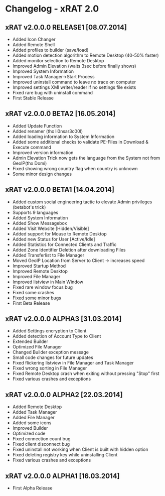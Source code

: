 Changelog - xRAT 2.0
====================

xRAT v2.0.0.0 RELEASE1 [08.07.2014]
---
* Added Icon Changer
* Added Remote Shell
* Added profiles to builder (save/load)
* Added motion detection algorithm to Remote Desktop (40-50% faster)
* Added monitor selection to Remote Desktop
* Improved Admin Elevation (waits 3sec before finally shows)
* Improved System Information
* Improved Task Manager->Start Process
* Improved uninstall command to leave no trace on computer
* Improved settings XMl writer/reader if no settings file exists
* Fixed rare bug with uninstall command
* First Stable Release


xRAT v2.0.0.0 BETA2 [16.05.2014]
---
* Added Update Function
* Added renamer (thx li0nsar3c00l)
* Added loading information to System Information
* Added some additional checks to validate PE-Files in Download & Execute command
* Improved version information
* Admin Elevation Trick now gets the language from the System not from GeoIP(thx Domi)
* Fixed showing wrong country flag when country is unknown
* Some minor design changes


xRAT v2.0.0.0 BETA1 [14.04.2014]
---
* Added custom social engineering tactic to elevate Admin privileges (betabot's trick)
 * Supports 9 languages
* Added System Information
* Added Show Messagebox
* Added Visit Website [Hidden/Visible]
* Added support for Mouse to Remote Desktop
* Added new Status for User [Active/Idle]
* Added Statistics for Connected Clients and Traffic
* Added Zone Identifier Deletion after downloading Files
* Added Transferlist to File Manager
* Moved GeoIP Location from Server to Client -> increases speed
* Improved Startup Method
* Improved Remote Desktop
* Improved File Manager
* Improved listview in Main Window
* Fixed rare window focus bug
* Fixed some crashes
* Fixed some minor bugs
* First Beta Release


xRAT v2.0.0.0 ALPHA3 [31.03.2014]
---
* Added Settings encryption to Client
* Added detection of Account Type to Client
* Extended Builder
* Optimized File Manager
* Changed Builder exception message
* Small code changes for future updates
* Fixed flickering listview in File Manager and Task Manager
* Fixed wrong sorting in File Manager
* Fixed Remote Desktop crash when exiting without pressing "Stop" first
* Fixed various crashes and exceptions


xRAT v2.0.0.0 ALPHA2 [22.03.2014]
---
* Added Remote Desktop
* Added Task Manager
* Added File Manager
* Added some icons
* Improved Builder
* Optimized code
* Fixed connection count bug
* Fixed client disconnect bug
* Fixed uninstall not working when Client is built with hidden option
* Fixed deleting registry key while uninstalling Client
* Fixed various crashes and exceptions


xRAT v2.0.0.0 ALPHA1 [16.03.2014]
---
* First Alpha Release